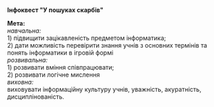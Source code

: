 **Інфоквест "У пошуках скарбів"**

**Мета:** </br>
  *навчальна:* </br>
    1) підвищити зацікавленість предметом інформатика;</br>
    2) дати можливість перевірити знання учнів з основних термінів та понять інформатики в ігровій формі</br>
  *розвивальна:*</br>
    1) розвивати вміння співпрацювати; </br>
    2) розвивати логічне мислення</br>
  *виховна:*</br>
    виховувати інформаційну культуру учнів, уважність, акуратність, дисциплінованість. 
